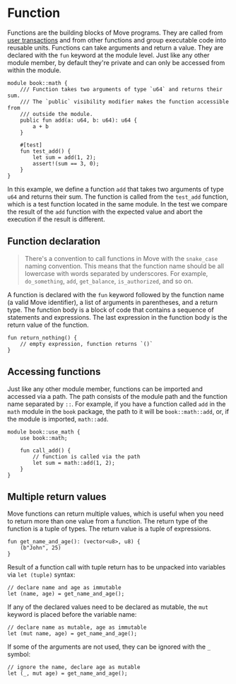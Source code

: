 # Function

Functions are the building blocks of Move programs. They are called from [user transactions](../concepts/user-interaction.md) and from other functions and group executable code into reusable units. Functions can take arguments and return a value. They are declared with the `fun` keyword at the module level. Just like any other module member, by default they're private and can only be accessed from within the module.

```move
module book::math {
    /// Function takes two arguments of type `u64` and returns their sum.
    /// The `public` visibility modifier makes the function accessible from
    /// outside the module.
    public fun add(a: u64, b: u64): u64 {
        a + b
    }

    #[test]
    fun test_add() {
        let sum = add(1, 2);
        assert!(sum == 3, 0);
    }
}
```

In this example, we define a function `add` that takes two arguments of type `u64` and returns their sum. The function is called from the `test_add` function, which is a test function located in the same module. In the test we compare the result of the `add` function with the expected value and abort the execution if the result is different.

## Function declaration

> There's a convention to call functions in Move with the `snake_case` naming convention. This means that the function name should be all lowercase with words separated by underscores. For example, `do_something`, `add`, `get_balance`, `is_authorized`, and so on.

A function is declared with the `fun` keyword followed by the function name (a valid Move identifier), a list of arguments in parentheses, and a return type. The function body is a block of code that contains a sequence of statements and expressions. The last expression in the function body is the return value of the function.

```move
fun return_nothing() {
    // empty expression, function returns `()`
}
```

## Accessing functions

Just like any other module member, functions can be imported and accessed via a path. The path consists of the module path and the function name separated by `::`. For example, if you have a function called `add` in the `math` module in the `book` package, the path to it will be `book::math::add`, or, if the module is imported, `math::add`.

```move
module book::use_math {
    use book::math;

    fun call_add() {
        // function is called via the path
        let sum = math::add(1, 2);
    }
}
```

## Multiple return values

Move functions can return multiple values, which is useful when you need to return more than one value from a function. The return type of the function is a tuple of types. The return value is a tuple of expressions.

```move
fun get_name_and_age(): (vector<u8>, u8) {
    (b"John", 25)
}
```

Result of a function call with tuple return has to be unpacked into variables via `let (tuple)` syntax:

```move
// declare name and age as immutable
let (name, age) = get_name_and_age();
```

If any of the declared values need to be declared as mutable, the `mut` keyword is placed before the variable name:

```move
// declare name as mutable, age as immutable
let (mut name, age) = get_name_and_age();
```

If some of the arguments are not used, they can be ignored with the `_` symbol:

```move
// ignore the name, declare age as mutable
let (_, mut age) = get_name_and_age();
```
